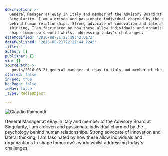 ```yaml
---
description: >-
  General Manager at eBay in Italy and member of the Advisory Board at
  Singularity, I am a driven and passionate individual charmed by the psychology
  behind human relationships. Strong advocate of innovation and lateral
  thinking, I am fascinated by how these allow individuals and organizations to
  shape tomorrow’s world whilst addressing today’s challenges.
dateModified: '2016-08-21T22:18:42.617Z'
datePublished: '2016-08-21T22:21:44.224Z'
title: ''
author: []
publisher: {}
via: {}
sourcePath: >-
  _posts/2016-08-21-general-manager-at-ebay-in-italy-and-member-of-the-advisory.md
starred: false
inFeed: true
hasPage: false
inNav: false
_type: MediaObject

---
```

![Claudio Raimondi](https://the-grid-user-content.s3-us-west-2.amazonaws.com/fe2c98f6-481e-453a-993f-62a94d2b57a7.jpg)

General Manager at eBay in Italy and member of the Advisory Board at Singularity, I am a driven and passionate individual charmed by the psychology behind human relationships. Strong advocate of innovation and lateral thinking, I am fascinated by how these allow individuals and organizations to shape tomorrow's world whilst addressing today's challenges.